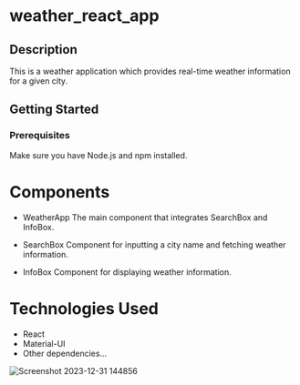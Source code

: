 # weather_react_app

## Description

This is a weather application which provides real-time weather information for a given city.

## Getting Started

### Prerequisites

Make sure you have Node.js and npm installed.

# Components
- WeatherApp
The main component that integrates SearchBox and InfoBox.

- SearchBox
Component for inputting a city name and fetching weather information.

- InfoBox
Component for displaying weather information.

# Technologies Used
- React
- Material-UI
- Other dependencies...


![Screenshot 2023-12-31 144856](https://github.com/vinods-coding/weather_react/assets/154896822/2f0f3ea2-ff9e-4f74-b298-2de7588e1728)





